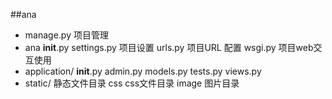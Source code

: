 ﻿##ana
* manage.py    项目管理
* ana
     __init__.py
     settings.py    项目设置
     urls.py    项目URL 配置
     wsgi.py    项目web交互使用
* application/
     __init__.py 
     admin.py
     models.py
     tests.py
     views.py
* static/     静态文件目录
     css      css文件目录
     image    图片目录

	